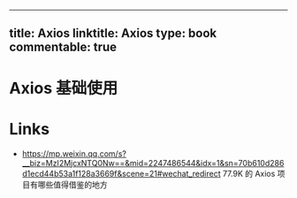 
---
title: Axios
linktitle: Axios
type: book
commentable: true
---

# Axios 基础使用

# Links

- https://mp.weixin.qq.com/s?__biz=MzI2MjcxNTQ0Nw==&mid=2247486544&idx=1&sn=70b610d286d1ecd44b53a1f128a3669f&scene=21#wechat_redirect 77.9K 的 Axios 项目有哪些值得借鉴的地方
    